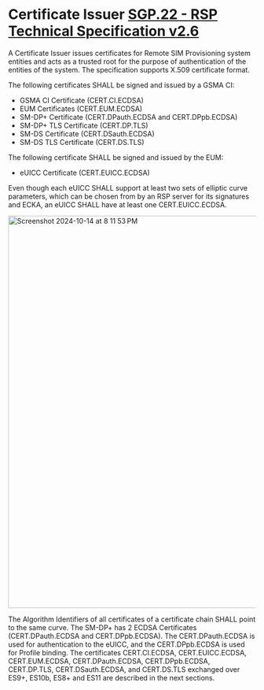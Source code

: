 # Certificate Issuer [SGP.22 - RSP Technical Specification v2.6](https://www.gsma.com/solutions-and-impact/technologies/esim/wp-content/uploads/2024/09/SGP.22-v2.6.pdf)

A Certificate Issuer issues certificates for Remote SIM Provisioning system entities and acts as a trusted root for the purpose of authentication of the entities of the system. The specification supports X.509 certificate format.  

The following certificates SHALL be signed and issued by a GSMA CI:
- GSMA CI Certificate (CERT.CI.ECDSA)
- EUM Certificates (CERT.EUM.ECDSA)
- SM-DP+ Certificate (CERT.DPauth.ECDSA and CERT.DPpb.ECDSA)
- SM-DP+ TLS Certificate (CERT.DP.TLS)
- SM-DS Certificate (CERT.DSauth.ECDSA)
- SM-DS TLS Certificate (CERT.DS.TLS)

The following certificate SHALL be signed and issued by the EUM:
- eUICC Certificate (CERT.EUICC.ECDSA)

Even though each eUICC SHALL support at least two sets of elliptic curve parameters, which can be chosen from by an RSP server for its signatures and ECKA, an eUICC SHALL have at least one CERT.EUICC.ECDSA.

<img width="797" alt="Screenshot 2024-10-14 at 8 11 53 PM" src="https://github.com/user-attachments/assets/8bf34235-7ff1-4fde-aec0-3a2261e6e769">

The Algorithm Identifiers of all certificates of a certificate chain SHALL point to the same curve.
The SM-DP+ has 2 ECDSA Certificates (CERT.DPauth.ECDSA and CERT.DPpb.ECDSA).
The CERT.DPauth.ECDSA is used for authentication to the eUICC, and the CERT.DPpb.ECDSA is used for Profile binding.
The certificates CERT.CI.ECDSA, CERT.EUICC.ECDSA, CERT.EUM.ECDSA, CERT.DPauth.ECDSA, CERT.DPpb.ECDSA, CERT.DP.TLS, CERT.DSauth.ECDSA, and CERT.DS.TLS exchanged over ES9+, ES10b, ES8+ and ES11 are described in the next sections.
